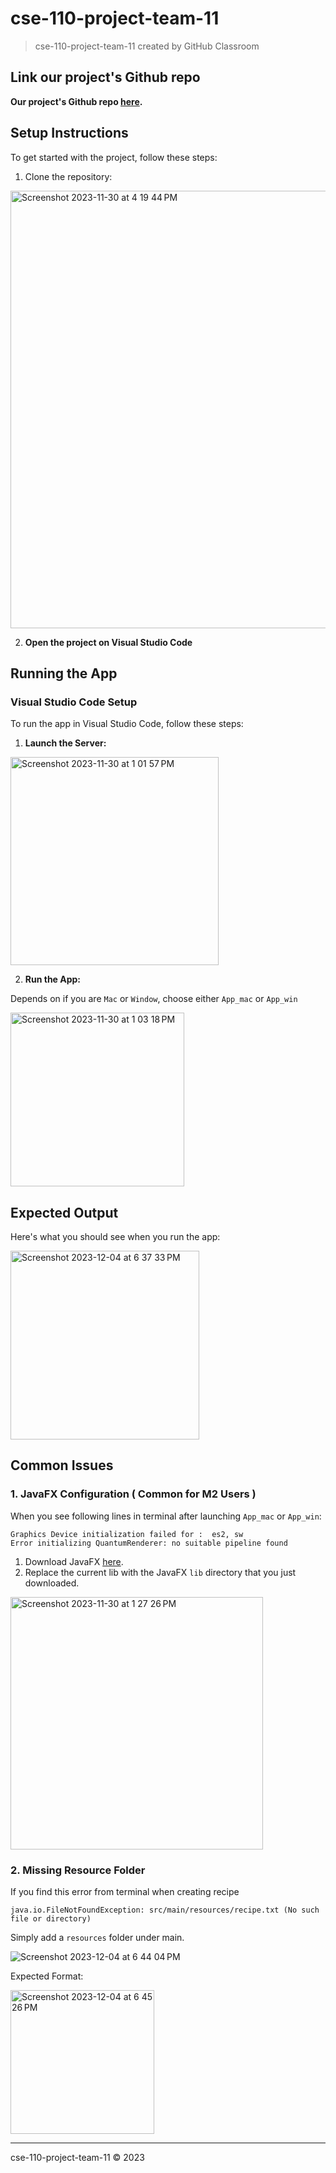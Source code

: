 # cse-110-project-team-11
> cse-110-project-team-11 created by GitHub Classroom


## Link our project's Github repo 

**Our project's Github repo [here]((https://github.com/ucsd-cse110-fa23/cse-110-project-team-11/tree/MS2-Demo)).**

## Setup Instructions
To get started with the project, follow these steps:

1. Clone the repository:
<img width="700" alt="Screenshot 2023-11-30 at 4 19 44 PM" src="https://github.com/ucsd-cse110-fa23/cse-110-project-team-11/assets/111910985/2a9c1507-1f2c-41ef-9fd4-e123843e412c">

2. **Open the project on Visual Studio Code**


## Running the App

### Visual Studio Code Setup
To run the app in Visual Studio Code, follow these steps:

1. **Launch the Server:**

<img width="333" alt="Screenshot 2023-11-30 at 1 01 57 PM" src="https://github.com/ucsd-cse110-fa23/cse-110-project-team-11/assets/111910985/ccd04d71-59ac-42dd-9634-8dcc0b9402ae">

2. **Run the App:**
   
Depends on if you are `Mac` or `Window`, choose either `App_mac` or `App_win`


<img width="278" alt="Screenshot 2023-11-30 at 1 03 18 PM" src="https://github.com/ucsd-cse110-fa23/cse-110-project-team-11/assets/111910985/0c84e73d-de51-4e1d-a3a0-e542b4e86542">

## Expected Output
Here's what you should see when you run the app:

<img width="302" alt="Screenshot 2023-12-04 at 6 37 33 PM" src="https://github.com/ucsd-cse110-fa23/cse-110-project-team-11/assets/111910985/d192d574-5a80-485d-8872-50f79eedf3d6">



## Common Issues

### 1. JavaFX Configuration ( Common for M2 Users )

When you see following lines in terminal after launching  `App_mac` or `App_win`: 


```
Graphics Device initialization failed for :  es2, sw
Error initializing QuantumRenderer: no suitable pipeline found
```

1. Download JavaFX [here](https://gluonhq.com/products/javafx/).
2. Replace the current lib with the JavaFX `lib` directory that you just downloaded.

<img width="404" alt="Screenshot 2023-11-30 at 1 27 26 PM" src="https://github.com/ucsd-cse110-fa23/cse-110-project-team-11/assets/111910985/3a2b04c8-f7cc-4254-a2f7-63fa0892324d">

### 2. Missing Resource Folder

If you find this error from terminal when creating recipe

```
java.io.FileNotFoundException: src/main/resources/recipe.txt (No such file or directory)
```

Simply add a `resources` folder under main.

![Screenshot 2023-12-04 at 6 44 04 PM](https://github.com/ucsd-cse110-fa23/cse-110-project-team-11/assets/111910985/34fe6935-e154-4bb7-9356-c3aa8c815752)

Expected Format: 

<img width="230" alt="Screenshot 2023-12-04 at 6 45 26 PM" src="https://github.com/ucsd-cse110-fa23/cse-110-project-team-11/assets/111910985/a15c5846-922f-49a8-b1e3-3a09ef7b9186">

---
cse-110-project-team-11 © 2023
